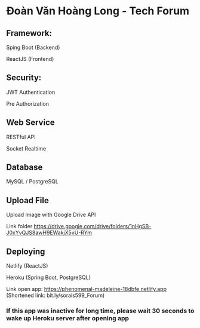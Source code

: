 # Đoàn Văn Hoàng Long - Tech Forum

## Framework:

Sping Boot (Backend)

ReactJS (Frontend)

## Security:

JWT Authentication

Pre Authorization

## Web Service

RESTful API

Socket Realtime

## Database

MySQL / PostgreSQL

## Upload File

Upload Image with Google Drive API

Link folder https://drive.google.com/drive/folders/1nHgSB-J0xYvQJS8awH9EWakjX5vU-RYm

## Deploying

Netlify (ReactJS)

Heroku (Spring Boot, PostgreSQL)

Link open app: https://phenomenal-madeleine-18dbfe.netlify.app (Shortened link: bit.ly/sorais599_Forum)

### If this app was inactive for long time, please wait 30 seconds to wake up Heroku server after opening app
